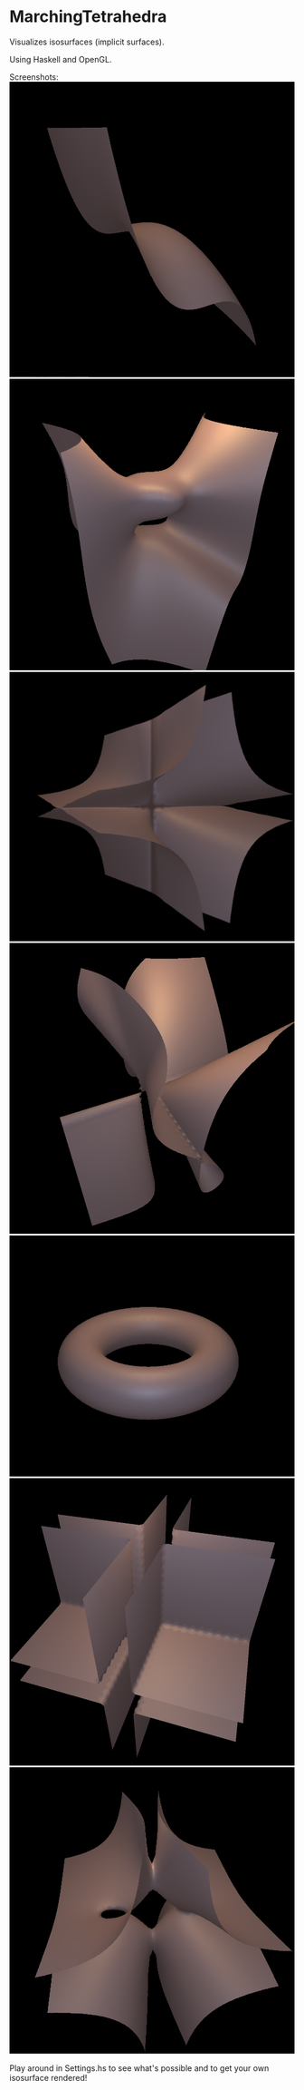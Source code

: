 MarchingTetrahedra
==================

Visualizes isosurfaces (implicit surfaces).

Using Haskell and OpenGL.

Screenshots:
![screenshot](/screenshots/wave_01.png)
![screenshot](/screenshots/bridge_01.png)
![screenshot](/screenshots/crossing_01.png)
![screenshot](/screenshots/weird_01.png)
![screenshot](/screenshots/torus_01.png)
![screenshot](/screenshots/planes_01.png)
![screenshot](/screenshots/artificial_01.png)


Play around in Settings.hs to see what's possible and to get your own isosurface rendered!